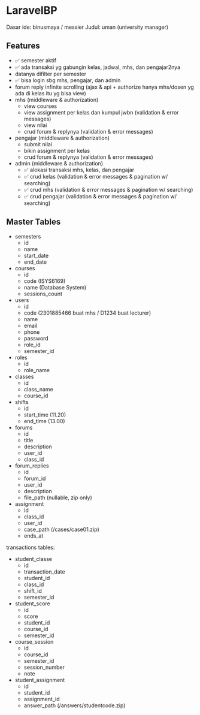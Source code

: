 # LaravelBP

Dasar ide: binusmaya / messier
Judul: uman (university manager)

## Features

- ✅ semester aktif
- ✅ ada transaksi yg gabungin kelas, jadwal, mhs, dan pengajar2nya
- datanya difilter per semester
- ✅ bisa login sbg mhs, pengajar, dan admin
- forum reply infinite scrolling (ajax & api + authorize hanya mhs/dosen yg ada di kelas itu yg bisa view)
- mhs (middleware & authorization)
  - view courses
  - view assignment per kelas dan kumpul jwbn (validation & error messages)
  - view nilai
  - crud forum & replynya (validation & error messages)
- pengajar (middleware & authorization)
  - submit nilai
  - bikin assignment per kelas
  - crud forum & replynya (validation & error messages)
- admin (middleware & authorization)
  - ✅ alokasi transaksi mhs, kelas, dan pengajar
  - ✅ crud kelas (validation & error messages & pagination w/ searching)
  - ✅ crud mhs (validation & error messages & pagination w/ searching)
  - ✅ crud pengajar (validation & error messages & pagination w/ searching)

## Master Tables

- semesters
  - id
  - name
  - start_date
  - end_date
- courses
  - id
  - code (ISYS6169)
  - name (Database System)
  - sessions_count
- users
  - id
  - code (2301885466 buat mhs / D1234 buat lecturer)
  - name
  - email
  - phone
  - password
  - role_id
  - semester_id
- roles
  - id
  - role_name
- classes
  - id
  - class_name
  - course_id
- shifts
  - id
  - start_time (11.20)
  - end_time (13.00)
- forums
  - id
  - title
  - description
  - user_id
  - class_id
- forum_replies
  - id
  - forum_id
  - user_id
  - description
  - file_path (nullable, zip only)
- assignment
  - id
  - class_id
  - user_id
  - case_path (/cases/case01.zip)
  - ends_at

transactions tables:
- student_classe
  - id
  - transaction_date
  - student_id
  - class_id
  - shift_id
  - semester_id
- student_score
  - id
  - score
  - student_id
  - course_id
  - semester_id
- course_session
  - id
  - course_id
  - semester_id
  - session_number
  - note
- student_assignment
  - id
  - student_id
  - assignment_id
  - answer_path (/answers/studentcode.zip)
